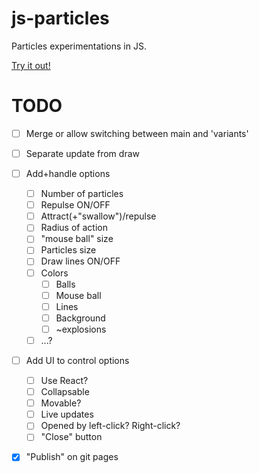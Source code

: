 # js-particles

Particles experimentations in JS.

[Try it out!](https://2-rec.github.io/js-particles/)


# TODO

* [ ] Merge or allow switching between main and 'variants'

* [ ] Separate update from draw

* [ ] Add+handle options
    * [ ] Number of particles
    * [ ] Repulse ON/OFF
    * [ ] Attract(+"swallow")/repulse
    * [ ] Radius of action
    * [ ] "mouse ball" size
    * [ ] Particles size
    * [ ] Draw lines ON/OFF
    * [ ] Colors
        * [ ] Balls
        * [ ] Mouse ball
        * [ ] Lines
        * [ ] Background
        * [ ] ~explosions
    * [ ] ...?

* [ ] Add UI to control options
    * [ ] Use React?
    * [ ] Collapsable
    * [ ] Movable?
    * [ ] Live updates
    * [ ] Opened by left-click? Right-click?
    * [ ] "Close" button

* [x] "Publish" on git pages
